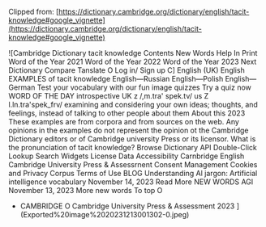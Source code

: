 Clipped from: [https://dictionary.cambridge.org/dictionary/english/tacit-knowledge#google_vignette](https://dictionary.cambridge.org/dictionary/english/tacit-knowledge#google_vignette)

![Cambridge 
Dictionary 
tacit knowledge 
Contents 
New Words 
Help 
In Print 
Word of the Year 2021 
Word of the Year 2022 
Word of the Year 2023 
Next 
Dictionary 
Compare 
Tanslate 
O Log in/ Sign up 
C] English (UK) 
English 
EXAMPLES of tacit knowledge 
English—Russian English—Polish English—German 
Test your vocabulary with our 
fun image quizzes 
Try a quiz now 
WORD OF THE DAY 
introspective 
UK z /,m.tra' spek.tv/ 
us Z l.ln.tra'spek_frv/ 
examining and considering your own 
ideas; thoughts, and feelings, 
instead of talking to other people 
about them 
About this 
2023 
These examples are from corpora and from sources on the web. Any opinions in the 
examples do not represent the opinion ot the Cambridge Dictionary editors or of 
Cambridge university Press or its licensor. 
What is the pronunciation of tacit knowledge? 
Browse 
Dictionary API 
Double-Click Lookup 
Search Widgets 
License Data 
Accessibility 
Carnbridge English 
Cambridge University Press & 
Assessrnent 
Consent Management 
Cookies and Privacy 
Corpus 
Terms of Use 
BLOG 
Understanding Al jargon: 
Artificial intelligence 
vocabulary 
November 14, 2023 
Read More 
NEW WORDS 
AGI 
November 13, 2023 
More new words 
To top O 
+ CAMBRIDGE 
O Cambridge University Press & 
Assessment 2023 ](Exported%20image%2020231213001302-0.jpeg)